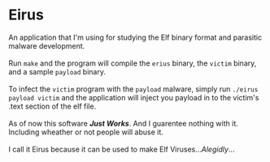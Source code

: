 # Eirus
An application that I'm using for studying the Elf binary format and parasitic malware development.
<br>
<br>
Run `make` and the program will compile the `erius` binary, the `victim` binary, and a sample `payload` binary.<br>
<br>
To infect the `victim` program with the `payload` malware, simply run `./eirus payload victim` and the application will inject you payload in to the victim's .text section of the elf file.<br>
<br>
As of now this software <b><i>Just Works</i></b>. And I guarentee nothing with it. Including wheather or not people will abuse it.<br>
<br>
I call it Eirus because it can be used to make Elf Viruses...<i>Alegidly</i>...
